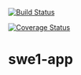 [![Build Status](https://app.travis-ci.com/jkcny/swe1-app.svg?branch=main)](https://app.travis-ci.com/jkcny/swe1-app)

[![Coverage Status](https://coveralls.io/repos/github/jkcny/swe1-app/badge.svg?branch=main)](https://coveralls.io/github/jkcny/swe1-app?branch=main)

# swe1-app
